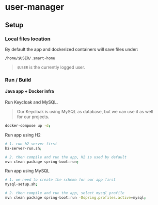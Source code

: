 # user-manager

## Setup

### Local files location

By default the app and dockerized containers will save files under: 

`/home/$USER/.smart-home`

> `$USER` is the currently logged user.

### Run / Build

#### Java app + Docker infra
Run Keycloak and MySQL. 

> Our Keycloak is using MySQL as database, but we can use it as well for our projects.
```bash
docker-compose up -d;
```

Run app using H2
```bash
# 1. run h2 server first
h2-server-run.sh;

# 2. then compile and run the app, H2 is used by default
mvn clean package spring-boot:run;
```

Run app using MySQL
```bash
# 1. we need to create the schema for our app first
mysql-setup.sh;

# 2. then compile and run the app, select mysql profile
mvn clean package spring-boot:run -Dspring.profiles.active=mysql;
```